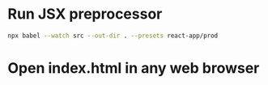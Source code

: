 # Run JSX preprocessor
```bash
npx babel --watch src --out-dir . --presets react-app/prod 
```
# Open index.html in any web browser